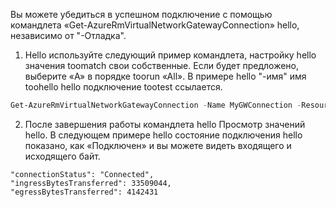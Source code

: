 Вы можете убедиться в успешном подключение с помощью командлета «Get-AzureRmVirtualNetworkGatewayConnection» hello, независимо от "-Отладка". 

1. Hello используйте следующий пример командлета, настройку hello значения toomatch свои собственные. Если будет предложено, выберите «A» в порядке toorun «All». В примере hello "-имя" имя toohello hello подключение tootest ссылается.

  ```powershell
  Get-AzureRmVirtualNetworkGatewayConnection -Name MyGWConnection -ResourceGroupName MyRG
  ```
2. После завершения работы командлета hello Просмотр значений hello. В следующем примере hello состояние подключения hello показано, как «Подключен» и вы можете видеть входящего и исходящего байт.
   
  ```
  "connectionStatus": "Connected",
  "ingressBytesTransferred": 33509044,
  "egressBytesTransferred": 4142431
  ```
